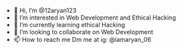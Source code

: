 - 👋 Hi, I’m @12aryan123
- 👀 I’m interested in Web Development and Ethical Hacking
- 🌱 I’m currently learning ethical Hacking
- 💞️ I’m looking to collaborate on Web Development
- 📫 How to reach me Dm me at ig: @iamaryan_06

<!---
12aryan123/12aryan123 is a ✨ special ✨ repository because its `README.md` (this file) appears on your GitHub profile.
You can click the Preview link to take a look at your changes.
--->
